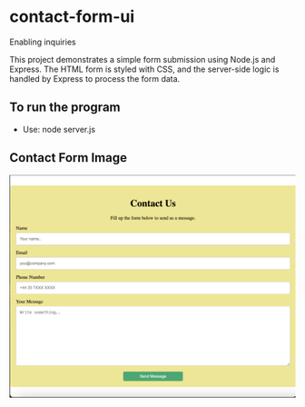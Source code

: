 # contact-form-ui
Enabling inquiries

This project demonstrates a simple form submission using Node.js and Express. The HTML form is styled with CSS, and the server-side logic is handled by Express to process the form data.

## To run the program 
- Use: node server.js

## Contact Form Image
![Contact Form](https://github.com/Osagie-Godstand/contact-form-ui/blob/main/images/contact.jpg)




